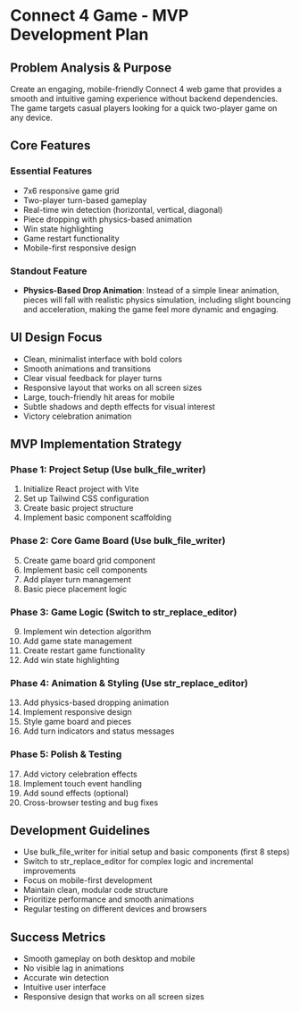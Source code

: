 # Connect 4 Game - MVP Development Plan

## Problem Analysis & Purpose
Create an engaging, mobile-friendly Connect 4 web game that provides a smooth and intuitive gaming experience without backend dependencies. The game targets casual players looking for a quick two-player game on any device.

## Core Features
### Essential Features
- 7x6 responsive game grid
- Two-player turn-based gameplay
- Real-time win detection (horizontal, vertical, diagonal)
- Piece dropping with physics-based animation
- Win state highlighting
- Game restart functionality
- Mobile-first responsive design

### Standout Feature
- **Physics-Based Drop Animation**: Instead of a simple linear animation, pieces will fall with realistic physics simulation, including slight bouncing and acceleration, making the game feel more dynamic and engaging.

## UI Design Focus
- Clean, minimalist interface with bold colors
- Smooth animations and transitions
- Clear visual feedback for player turns
- Responsive layout that works on all screen sizes
- Large, touch-friendly hit areas for mobile
- Subtle shadows and depth effects for visual interest
- Victory celebration animation

## MVP Implementation Strategy

### Phase 1: Project Setup (Use bulk_file_writer)
1. Initialize React project with Vite
2. Set up Tailwind CSS configuration
3. Create basic project structure
4. Implement basic component scaffolding

### Phase 2: Core Game Board (Use bulk_file_writer)
5. Create game board grid component
6. Implement basic cell components
7. Add player turn management
8. Basic piece placement logic

### Phase 3: Game Logic (Switch to str_replace_editor)
9. Implement win detection algorithm
10. Add game state management
11. Create restart game functionality
12. Add win state highlighting

### Phase 4: Animation & Styling (Use str_replace_editor)
13. Add physics-based dropping animation
14. Implement responsive design
15. Style game board and pieces
16. Add turn indicators and status messages

### Phase 5: Polish & Testing
17. Add victory celebration effects
18. Implement touch event handling
19. Add sound effects (optional)
20. Cross-browser testing and bug fixes

## Development Guidelines
- Use bulk_file_writer for initial setup and basic components (first 8 steps)
- Switch to str_replace_editor for complex logic and incremental improvements
- Focus on mobile-first development
- Maintain clean, modular code structure
- Prioritize performance and smooth animations
- Regular testing on different devices and browsers

## Success Metrics
- Smooth gameplay on both desktop and mobile
- No visible lag in animations
- Accurate win detection
- Intuitive user interface
- Responsive design that works on all screen sizes